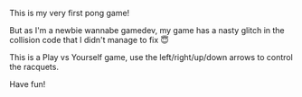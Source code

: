This is my very first pong game!

But as I'm a newbie wannabe gamedev, my game has a nasty glitch in the collision code that I didn't manage to fix 😇

This is a Play vs Yourself game, use the left/right/up/down arrows to control the racquets.

Have fun!